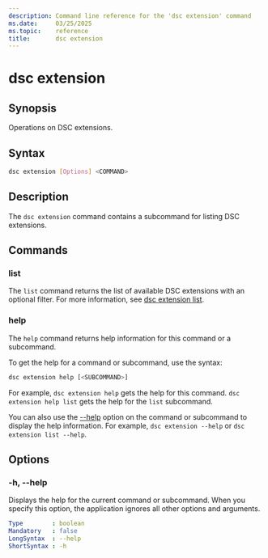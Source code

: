 ```yaml
---
description: Command line reference for the 'dsc extension' command
ms.date:     03/25/2025
ms.topic:    reference
title:       dsc extension
---
```


# dsc extension

## Synopsis

Operations on DSC extensions.

## Syntax

```sh
dsc extension [Options] <COMMAND>
```

## Description

The `dsc extension` command contains a subcommand for listing DSC extensions.

## Commands

### list

The `list` command returns the list of available DSC extensions with an optional filter. For more
information, see [dsc extension list][01].

### help

The `help` command returns help information for this command or a subcommand.

To get the help for a command or subcommand, use the syntax:

```sh
dsc extension help [<SUBCOMMAND>]
```

For example, `dsc extension help` gets the help for this command. `dsc extension help list`
gets the help for the `list` subcommand.

You can also use the [--help](#--help) option on the command or subcommand to display the help
information. For example, `dsc extension --help` or `dsc extension list --help`.

## Options

### -h, --help

<a id="-h"></a>
<a id="--help"></a>

Displays the help for the current command or subcommand. When you specify this option, the
application ignores all other options and arguments.

```yaml
Type        : boolean
Mandatory   : false
LongSyntax  : --help
ShortSyntax : -h
```

[01]: ./list.md
